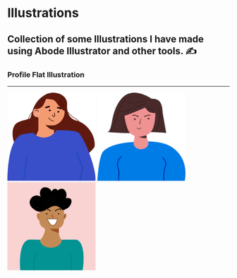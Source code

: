 # Illustrations
## Collection of some Illustrations I have made using Abode Illustrator and other tools. ✍

### Profile Flat Illustration
---
<img src = "https://github.com/Greeshma2903/Illustrations/blob/83d7eb948ecc03e867e07b89e783c68bb54c08f1/Profile%20Illustrations/lady-flat-illustration-profile-no-bg-1.svg" width="200" height="200">   <img src = "https://github.com/Greeshma2903/Illustrations/blob/83d7eb948ecc03e867e07b89e783c68bb54c08f1/Profile%20Illustrations/lady-flat-illustration-profile-no-bg-2.svg" width="200" height="200">    <img src = "https://github.com/Greeshma2903/Illustrations/blob/83d7eb948ecc03e867e07b89e783c68bb54c08f1/Profile%20Illustrations/lady-flat-illustration-profile-with-bg-3.svg" width="200" height="200">
